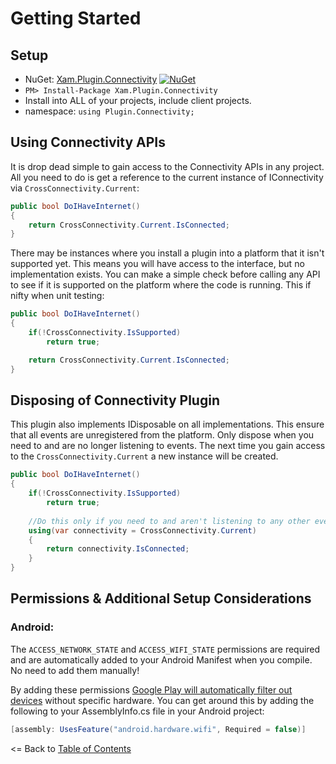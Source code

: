 # Getting Started

## Setup
* NuGet: [Xam.Plugin.Connectivity](http://www.nuget.org/packages/Xam.Plugin.Connectivity) [![NuGet](https://img.shields.io/nuget/v/Xam.Plugin.Connectivity.svg?label=NuGet)](https://www.nuget.org/packages/Xam.Plugin.Connectivity/)
* `PM> Install-Package Xam.Plugin.Connectivity`
* Install into ALL of your projects, include client projects.
* namespace: `using Plugin.Connectivity;`


## Using Connectivity APIs
It is drop dead simple to gain access to the Connectivity APIs in any project. All you need to do is get a reference to the current instance of IConnectivity via `CrossConnectivity.Current`:

```csharp
public bool DoIHaveInternet()
{
    return CrossConnectivity.Current.IsConnected;
}
```

There may be instances where you install a plugin into a platform that it isn't supported yet. This means you will have access to the interface, but no implementation exists. You can make a simple check before calling any API to see if it is supported on the platform where the code is running. This if nifty when unit testing:

```csharp
public bool DoIHaveInternet()
{
    if(!CrossConnectivity.IsSupported)
        return true;

    return CrossConnectivity.Current.IsConnected;
}
```

## Disposing of Connectivity Plugin
This plugin also implements IDisposable on all implementations. This ensure that all events are unregistered from the platform. Only dispose when you need to and are no longer listening to events. The next time you gain access to the `CrossConnectivity.Current` a new instance will be created.

```csharp
public bool DoIHaveInternet()
{
    if(!CrossConnectivity.IsSupported)
        return true;
        
    //Do this only if you need to and aren't listening to any other events as they will not fire.
    using(var connectivity = CrossConnectivity.Current)
    {
        return connectivity.IsConnected;
    }
}
```


## Permissions & Additional Setup Considerations

### Android:
The `ACCESS_NETWORK_STATE` and `ACCESS_WIFI_STATE` permissions are required and are automatically added to your Android Manifest when you compile. No need to add them manually!

By adding these permissions [Google Play will automatically filter out devices](http://developer.android.com/guide/topics/manifest/uses-feature-element.html#permissions-features) without specific hardware. You can get around this by adding the following to your AssemblyInfo.cs file in your Android project:

```csharp
[assembly: UsesFeature("android.hardware.wifi", Required = false)]
```


<= Back to [Table of Contents](README.md)